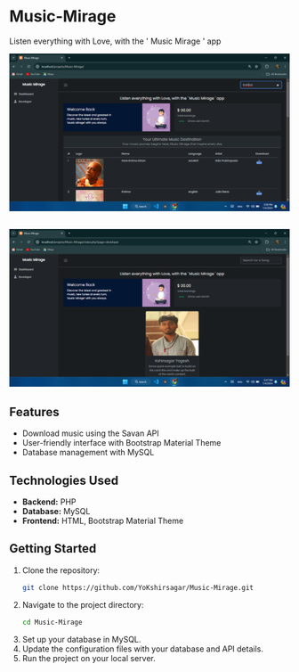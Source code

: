 # Music-Mirage
Listen everything with Love, with the ' Music Mirage ' app

![SYSTEM DESIGN](/image/song.png)
##
![SYSTEM DESIGN](/image/developer.png)

## Features
- Download music using the Savan API
- User-friendly interface with Bootstrap Material Theme
- Database management with MySQL


## Technologies Used
- **Backend:** PHP
- **Database:** MySQL
- **Frontend:** HTML, Bootstrap Material Theme


## Getting Started
1. Clone the repository:
   ```bash
   git clone https://github.com/YoKshirsagar/Music-Mirage.git
   ```
2. Navigate to the project directory:
   ```bash
   cd Music-Mirage
   ```
3. Set up your database in MySQL.
4. Update the configuration files with your database and API details.
5. Run the project on your local server.
